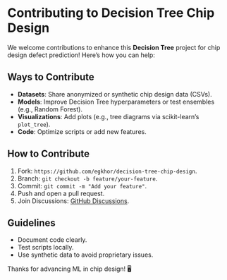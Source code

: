 # Contributing to Decision Tree Chip Design

We welcome contributions to enhance this **Decision Tree** project for chip design defect prediction! Here’s how you can help:

## Ways to Contribute
- **Datasets**: Share anonymized or synthetic chip design data (CSVs).
- **Models**: Improve Decision Tree hyperparameters or test ensembles (e.g., Random Forest).
- **Visualizations**: Add plots (e.g., tree diagrams via scikit-learn’s `plot_tree`).
- **Code**: Optimize scripts or add new features.

## How to Contribute
1. Fork: `https://github.com/egkhor/decision-tree-chip-design`.
2. Branch: `git checkout -b feature/your-feature`.
3. Commit: `git commit -m "Add your feature"`.
4. Push and open a pull request.
5. Join Discussions: [GitHub Discussions](https://github.com/egkhor/decision-tree-chip-design/discussions).

## Guidelines
- Document code clearly.
- Test scripts locally.
- Use synthetic data to avoid proprietary issues.

Thanks for advancing ML in chip design! 🖥️